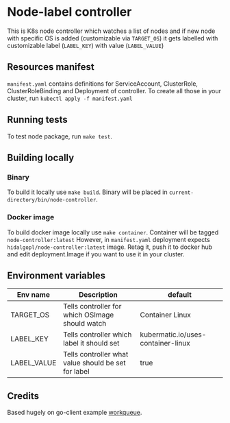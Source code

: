 # Node-label controller
This is K8s node controller which watches a list of nodes and if new node with specific OS is added (customizable via `TARGET_OS`) it gets labelled with customizable label (`LABEL_KEY`) with value (`LABEL_VALUE`)

## Resources manifest
`manifest.yaml` contains definitions for ServiceAccount, ClusterRole, ClusterRoleBinding and Deployment of controller.
To create all those in your cluster, run `kubectl apply -f manifest.yaml`

## Running tests
To test node package, run `make test`.


## Building locally

### Binary
To build it locally use `make build`. Binary will be placed in `current-directory/bin/node-controller`.
### Docker image
To build docker image locally use `make container`. Container will be tagged `node-controller:latest`
However, in `manifest.yaml` deployment expects `hidalgopl/node-controller:latest` image. Retag it, push it to docker hub and edit deployment.Image if you want to use it in your cluster.


## Environment variables

|    Env name    | Description | default |
| -------------- | ----------- | ------- |
| TARGET_OS | Tells controller for which OSImage should watch | Container Linux |
| LABEL_KEY | Tells controller which label it should set | kubermatic.io/uses-container-linux |
| LABEL_VALUE | Tells controller what value should be set for label | true |


## Credits
Based hugely on go-client example [workqueue](https://github.com/kubernetes/client-go/tree/master/examples/workqueue).
